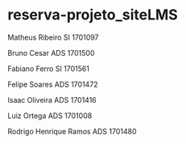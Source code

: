 # reserva-projeto_siteLMS

Matheus Ribeiro SI 1701097


Bruno Cesar    ADS  1701500    


Fabiano Ferro  SI 1701561


Felipe Soares  ADS 1701472     


Isaac Oliveira ADS  1701416   


Luiz Ortega    ADS  1701008    


Rodrigo Henrique Ramos  ADS 1701480               
